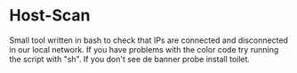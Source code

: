 # Host-Scan
Small tool written in bash to check that IPs are connected and disconnected in our local network. If you have problems with the color code try running the script with "sh".
If you don't see de banner probe install toilet.
